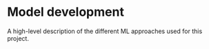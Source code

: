 # Model development

A high-level description of the different ML approaches used for this project.

